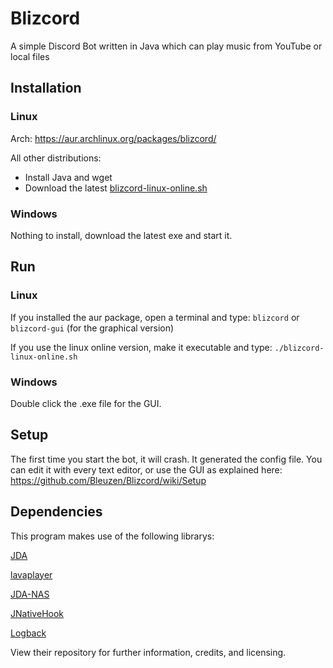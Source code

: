 # Blizcord
A simple Discord Bot written in Java which can play music from YouTube or local files

## Installation
### Linux
Arch: https://aur.archlinux.org/packages/blizcord/

All other distributions:
 - Install Java and wget
 - Download the latest [blizcord-linux-online.sh](https://github.com/Bleuzen/Blizcord/raw/master/dist/installer/linux-universal-java/blizcord-linux-online.sh)

### Windows
Nothing to install, download the latest exe and start it.

## Run
### Linux
If you installed the aur package, open a terminal and type: ```blizcord``` or ```blizcord-gui``` (for the graphical version)

If you use the linux online version, make it executable and type: ```./blizcord-linux-online.sh```

### Windows
Double click the .exe file for the GUI.

## Setup
The first time you start the bot, it will crash. It generated the config file. You can edit it with every text editor, or use the GUI as explained here: https://github.com/Bleuzen/Blizcord/wiki/Setup

## Dependencies
This program makes use of the following librarys:

[JDA](https://github.com/DV8FromTheWorld/JDA)

[lavaplayer](https://github.com/sedmelluq/lavaplayer)

[JDA-NAS](https://github.com/sedmelluq/jda-nas)

[JNativeHook](https://github.com/kwhat/jnativehook)

[Logback](https://github.com/qos-ch/logback)

View their repository for further information, credits, and licensing.
